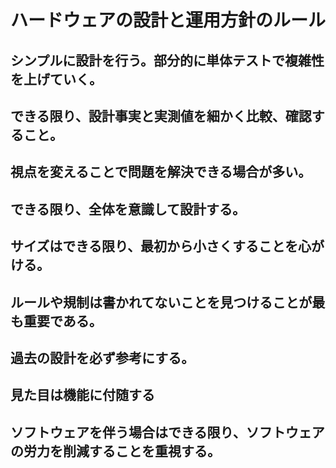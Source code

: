 # ハードウェアの設計と運用方針のルール

## シンプルに設計を行う。部分的に単体テストで複雑性を上げていく。

## できる限り、設計事実と実測値を細かく比較、確認すること。

## 視点を変えることで問題を解決できる場合が多い。

## できる限り、全体を意識して設計する。

## サイズはできる限り、最初から小さくすることを心がける。

## ルールや規制は書かれてないことを見つけることが最も重要である。

## 過去の設計を必ず参考にする。

## 見た目は機能に付随する

## ソフトウェアを伴う場合はできる限り、ソフトウェアの労力を削減することを重視する。

